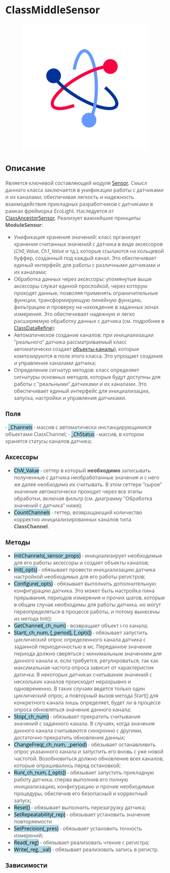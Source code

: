 <div style = "font-family: 'Open Sans', sans-serif; font-size: 16px">

# ClassMiddleSensor
<div style = "color: #555">
    <p align="center">
    <img src="./res/logo.png" width="400" title="hover text">
    </p>
</div>

## Описание
<div style = "color: #555">

Является ключевой составляющей модуля [Sensor](./README.md). Смысл данного класса заключается в унификации работы с датчиками и их каналами, обеспечивая легкость и надежность взаимодействия прикладных разработчиков с датчиками в рамках фрейморка EcoLight. Наследуется от [ClassAncestorSensor](./README_ANCESTOR.md).
Реализует важнейшие принципы **ModuleSensor**:
- Унификация хранения значений: класс организует хранение считанных значений с датчика в виде аксессоров (*Ch0_Value*, *Ch1_Value* и тд.), которые ссылаются на кольцевой буффер, созданный под каждый канал. Это обеспечивает единый интерфейс для работы с различными датчиками и их каналами;
- Обработка данных через аксессоры: упомянутые выше аксессоры служат единой прослойкой, через которую проходят данные, позволяя применять ограничительные функции, трансформирующую линейную функцию, фильтрацию и проверку на нахождение в заданных зонах измерения. Это обеспечивает надежную и легко расширяемую обработку данных с датчика (см. подробнее в [ClassDataRefine](./README_DATA_REFINE.md#обработка-значений-с-датчика));
- Автоматическое создание каналов: при инициализации "реального" датчика рассматриваемый класс автоматически создает [объекты-каналы](./README_CHANNEL.md)), которые композируются в поле этого класса. Это упрощает создание и управление каналами датчика;
- Определение сигнатур методов: класс определяет сигнатуры основных методов, которые будут доступны для работы с "реальными" датчиками и их каналами. Это обеспечивает единый интерфейс для инициализации, запуска, настройки и управления датчиками.
</div>

### Поля
<div style = "color: #555">
- <mark style="background-color: lightblue">_Channels</mark> - массив с автоматически инстанцирующимися объектами ClassChannel;
- <mark style="background-color: lightblue">_ChStatus</mark> - массив, в котором хранятся статусы каналов датчика;
</div>

### Аксессоры
<div style = "color: #555">

- <mark style="background-color: lightblue">Ch*N*_Value</mark> - сеттер в который **необходимо** записывать полученные с датчика необработанные значения  и с него же далее необходимо их считывать. В этом сеттере "сырое" значение автоматически проходит через все этапы обработки, включая фильтр (см. диаграмму "Обработка значений с датчика" ниже);
- <mark style="background-color: lightblue">CountChannels</mark> - геттер, возвращающий количество корректно инициализированных каналов типа **ClassChannel**.
</div>

### Методы
<div style = "color: #555">

- <mark style="background-color: lightblue">InitСhannels(_sensor_props)</mark> - инициализирует необходимые для его работы аксессоры и создает объекты каналов;
- <mark style="background-color: lightblue">Init(_opts)</mark> - обязывает провести инициализацию датчика настройкой необходимых для его работы регистров;
- <mark style="background-color: lightblue">Configure(_opts)</mark> - обязывает выполнить дополнительную конфигурацию датчика. Это может быть настройка пина прерывания, периодов измерения и прочих шагов, которые в общем случае необходимы для работы датчика, но могут переопределяться в процессе работы, и потому вынесены из метода Init();
- <mark style="background-color: lightblue">GetChannel(_ch_num)</mark> - возвращает объект i-го канала;
- <mark style="background-color: lightblue">Start(_ch_num, [_period], [_opts])</mark> - обязывает запустить циклический опрос определенного канала датчика с заданной периодичностью в мс. Переданное значение периода должно сверяться с минимальным значением для данного канала и, если требуется, регулироваться, так как максимальная частота опроса зависит от характеристик датичка. 
В некоторых датчиках считывание значений с нескольких каналов происходит неразрывно и одновременно. В таких случаях ведется только один циклический опрос, а повторный вызов метода Start() для конкретного канала лишь определяет, будет ли в процессе опроса обновляться значение данного канала;
- <mark style="background-color: lightblue">Stop(_ch_num)</mark> - обязывает прекратить считывание значений с заданного канала. В случаях, когда значения данного канала считываются синхронно с другими, достаточно прекратить обновление данных;
- <mark style="background-color: lightblue">ChangeFreq(_ch_num, _period)</mark> - обязывает останавливить опрос указанного канала и запустить его вновь с уже новой частотой. Возобновиться должно обновление всех каналов, которые опрашивались перед остановкой;
- <mark style="background-color: lightblue">Run(_ch_num, [_opts])</mark> - обязывает запустить прикладную работу датчика, сперва выполнив его полную инициализацию, конфигурацию и прочие необходимые процедуры, обеспечив его безопасный и корректный запуск;
- <mark style="background-color: lightblue">Reset()</mark> - обязывает выполнить перезагрузку датчика;
- <mark style="background-color: lightblue">SetRepeatability(_rep)</mark> - обязывает установить значение повторяемости
- <mark style="background-color: lightblue">SetPrecision(_pres)</mark> - обязывает установить точность измерений;
- <mark style="background-color: lightblue">Read(_reg)</mark> - обязывает реализовать чтение с регистра;
- <mark style="background-color: lightblue">Write(_reg, _val)</mark> - обязывает реализовать запись в регистр.
</div>

### Зависимости
<div style = "color: #555">

</div>

</div>